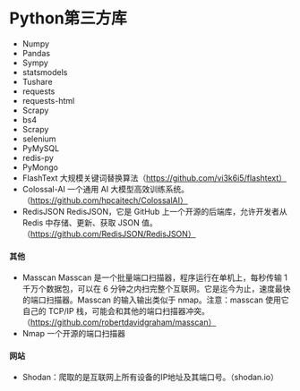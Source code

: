 # Python第三方库

- Numpy
- Pandas
- Sympy
- statsmodels
- Tushare
- requests
- requests-html
- Scrapy
- bs4
- Scrapy
- selenium
- PyMySQL
- redis-py
- PyMongo
- FlashText 大规模关键词替换算法（https://github.com/vi3k6i5/flashtext）
- Colossal-AI 一个通用 AI 大模型高效训练系统。（https://github.com/hpcaitech/ColossalAI）
- RedisJSON RedisJSON，它是 GitHub 上一个开源的后端库，允许开发者从 Redis 中存储、更新、获取 JSON 值。（https://github.com/RedisJSON/RedisJSON）

#### 其他

- Masscan Masscan 是一个批量端口扫描器，程序运行在单机上，每秒传输 1 千万个数据包，可以在 6 分钟之内扫完整个互联网。它是迄今为止，速度最快的端口扫描器。Masscan 的输入输出类似于 nmap。注意：masscan 使用它自己的 TCP/IP 栈，可能会和其他的端口扫描器冲突。（https://github.com/robertdavidgraham/masscan）
- Nmap 一个开源的端口扫描器

#### 网站

- Shodan：爬取的是互联网上所有设备的IP地址及其端口号。（shodan.io）
